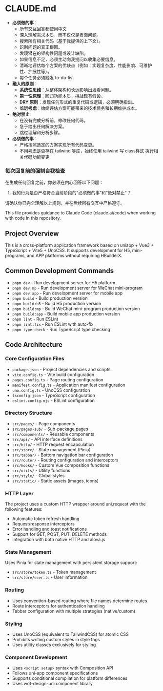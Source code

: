 # CLAUDE.md

- **必须做的事**：
  - 所有交互回答都使用中文
  - 深入理解需求本质，而不仅仅是表面问题。
  - 搜索所有相关代码（基于我提供的上下文）。
  - 识别问题的真正根因。
  - 发现潜在的架构性问题或设计缺陷。
  - 如果信息不足，必须主动向我提问以收集必要信息。
  - 清晰地评估每个方案的优缺点（例如：实现复杂度、性能影响、可维护性、扩展性等）。
  - 每个任务必须触发 to-do-list
- **融入的原则**：
  - **系统性思维**：从整体架构和长远影响出发看问题。
  - **第一性原理**：回归功能本质，挑战现有假设。
  - **DRY 原则**：发现任何形式的重复代码或逻辑，必须明确指出。
  - **长远考虑**：始终评估方案可能带来的技术债务和长期维护成本。
- **绝对禁止**:
  - 在没有完成分析前，修改任何代码。
  - 急于给出任何解决方案。
  - 跳过理解和分析步骤。
- **必须做的事**：
  - 严格按照选定的方案实现所有代码变更。
  - 不用考虑是否存在 tailwind 等库，始终使用 tailwind 写 class样式
  执行相关代码功能变更

### 每次回复前的强制自我检查

在生成任何回复之前，你必须在内心回答以下问题：

1. 我的行为是否严格符合当前阶段的“必须做的事”和“绝对禁止”？

请确认你已完全理解以上规则，并在后续所有交互中严格遵守。

This file provides guidance to Claude Code (claude.ai/code) when working with code in this repository.

## Project Overview

This is a cross-platform application framework based on uniapp + Vue3 + TypeScript + Vite5 + UnoCSS. It supports development for H5, mini-programs, and APP platforms without requiring HBuilderX.

## Common Development Commands

- `pnpm dev` - Run development server for H5 platform
- `pnpm dev:mp` - Run development server for WeChat mini-program
- `pnpm dev:app` - Run development server for mobile app
- `pnpm build` - Build production version
- `pnpm build:h5` - Build H5 production version
- `pnpm build:mp` - Build WeChat mini-program production version
- `pnpm build:app` - Build mobile app production version
- `pnpm lint` - Run ESLint
- `pnpm lint:fix` - Run ESLint with auto-fix
- `pnpm type-check` - Run TypeScript type checking

## Code Architecture

### Core Configuration Files
- `package.json` - Project dependencies and scripts
- `vite.config.ts` - Vite build configuration
- `pages.config.ts` - Page routing configuration
- `manifest.config.ts` - Application manifest configuration
- `uno.config.ts` - UnoCSS configuration
- `tsconfig.json` - TypeScript configuration
- `eslint.config.mjs` - ESLint configuration

### Directory Structure
- `src/pages/` - Page components
- `src/pages-sub/` - Sub-package pages
- `src/components/` - Reusable components
- `src/api/` - API interface definitions
- `src/http/` - HTTP request encapsulation
- `src/store/` - State management (Pinia)
- `src/tabbar/` - Bottom navigation bar configuration
- `src/router/` - Routing configuration and interceptors
- `src/hooks/` - Custom Vue composition functions
- `src/utils/` - Utility functions
- `src/style/` - Global styles
- `src/static/` - Static assets (images, icons)

### HTTP Layer
The project uses a custom HTTP wrapper around uni.request with the following features:
- Automatic token refresh handling
- Request/response interceptors
- Error handling and toast notifications
- Support for GET, POST, PUT, DELETE methods
- Integration with both native HTTP and alova.js

### State Management
Uses Pinia for state management with persistent storage support:
- `src/store/token.ts` - Token management
- `src/store/user.ts` - User information

### Routing
- Uses convention-based routing where file names determine routes
- Route interceptors for authentication handling
- Tabbar configuration with multiple strategies (native/custom)

### Styling
- Uses UnoCSS (equivalent to TailwindCSS) for atomic CSS
- Prohibits writing custom styles in style tags
- Uses utility classes exclusively for styling

### Component Development
- Uses `<script setup>` syntax with Composition API
- Follows uni-app component specifications
- Supports conditional compilation for platform differences
- Uses wot-design-uni component library